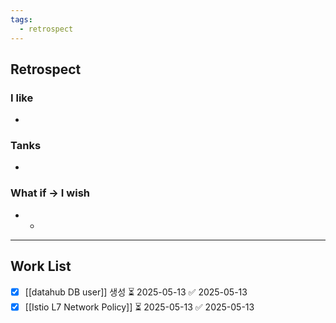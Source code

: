 ```yaml
---
tags:
  - retrospect
---
```

## Retrospect
### I like
- 
### Tanks
- 
### What if -> I wish
- 
	- 
---
## Work List
- [x] [[datahub DB user]] 생성 ⏳ 2025-05-13 ✅ 2025-05-13
- [x] [[Istio L7 Network Policy]] ⏳ 2025-05-13 ✅ 2025-05-13